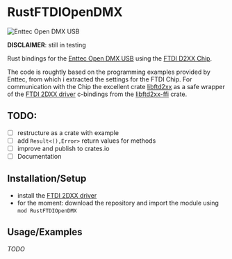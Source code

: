 # RustFTDIOpenDMX

![Enttec Open DMX USB](https://www.enttec.com/wp-content/uploads/2016/10/opendmxusbwebpic2.jpg)

**DISCLAIMER**: still in testing

Rust bindings for the [Enttec Open DMX USB](https://www.enttec.com/product/lighting-communication-protocols/dmx512/open-dmx-usb/) using the [FTDI D2XX Chip](https://ftdichip.com/product-category/products/ic/).

The code is roughtly based on the programming examples provided by Enttec, from which i extracted the settings for the FTDI Chip. For communication with the Chip the excellent crate [libftd2xx](https://crates.io/crates/libftd2xx) as a safe wrapper of the [FTDI 2DXX driver](https://ftdichip.com/drivers/d2xx-drivers/) c-bindings from the [libftd2xx-ffi](https://crates.io/crates/libftd2xx-ffi) crate.


## TODO:

- [ ] restructure as a crate with example
- [ ] add ` Result<(),Error> ` return values for methods
- [ ] improve and publish to crates.io 
- [ ] Documentation

## Installation/Setup

- install the [FTDI 2DXX driver](https://ftdichip.com/drivers/d2xx-drivers/)
- for the moment: download the repository and import the module using ` mod RustFTDIOpenDMX ` 

## Usage/Examples
*TODO*

